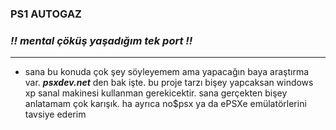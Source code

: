 ### **PS1 AUTOGAZ**

### *!! mental çöküş yaşadığım tek port !!*

-----------------------------------------------------

- sana bu konuda çok şey söyleyemem ama yapacağın baya araştırma var. ***psxdev.net*** den bak işte. bu proje tarzı bişey yapcaksan windows xp sanal makinesi kullanman gerekicektir. sana gerçekten bişey anlatamam çok karışık. ha ayrıca no$psx ya da ePSXe emülatörlerini tavsiye ederim